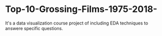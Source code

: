 # Top-10-Grossing-Films-1975-2018-
It's a data visualization course project of including EDA techniques to answere specific questions. 

